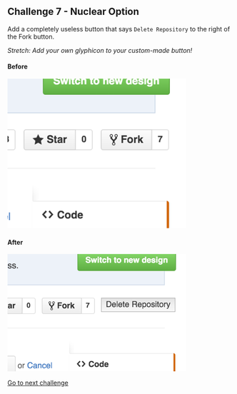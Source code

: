## Challenge 7 - Nuclear Option
Add a completely useless button that says `Delete Repository` to the right of the Fork button.

*Stretch: Add your own glyphicon to your custom-made button!*

#### Before
<img src="img/7a.png" width=400px>

<br>

#### After
<img src="img/7b.png" width=400px>

[Go to next challenge](challenge-8.md)
